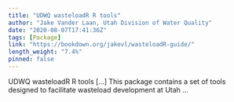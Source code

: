 ```yaml
---
title: "UDWQ wasteloadR R tools"
author: "Jake Vander Laan, Utah Division of Water Quality"
date: "2020-08-07T17:41:36Z"
tags: [Package]
link: "https://bookdown.org/jakevl/wasteloadR-guide/"
length_weight: "7.4%"
pinned: false
---
```


UDWQ wasteloadR R tools [...] This package contains a set of tools designed to facilitate wasteload development at Utah ...
